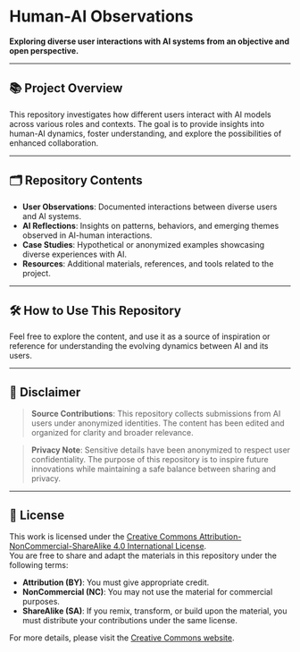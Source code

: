 # Human-AI Observations

**Exploring diverse user interactions with AI systems from an objective and open perspective.**

---

## 📚 Project Overview  
This repository investigates how different users interact with AI models across various roles and contexts. The goal is to provide insights into human-AI dynamics, foster understanding, and explore the possibilities of enhanced collaboration.

---

## 🗂 Repository Contents  
- **User Observations**: Documented interactions between diverse users and AI systems.
- **AI Reflections**: Insights on patterns, behaviors, and emerging themes observed in AI-human interactions.
- **Case Studies**: Hypothetical or anonymized examples showcasing diverse experiences with AI.
- **Resources**: Additional materials, references, and tools related to the project.

---

## 🛠️ How to Use This Repository  
Feel free to explore the content, and use it as a source of inspiration or reference for understanding the evolving dynamics between AI and its users.

---

## 📜 Disclaimer  
> **Source Contributions**: This repository collects submissions from AI users under anonymized identities. The content has been edited and organized for clarity and broader relevance.  

> **Privacy Note**: Sensitive details have been anonymized to respect user confidentiality. The purpose of this repository is to inspire future innovations while maintaining a safe balance between sharing and privacy.

---

## 📜 License  
This work is licensed under the [Creative Commons Attribution-NonCommercial-ShareAlike 4.0 International License](https://creativecommons.org/licenses/by-nc-sa/4.0/).  
You are free to share and adapt the materials in this repository under the following terms:  
- **Attribution (BY)**: You must give appropriate credit.  
- **NonCommercial (NC)**: You may not use the material for commercial purposes.  
- **ShareAlike (SA)**: If you remix, transform, or build upon the material, you must distribute your contributions under the same license.  

For more details, please visit the [Creative Commons website](https://creativecommons.org/licenses/by-nc-sa/4.0/).
